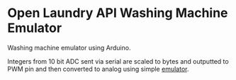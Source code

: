 Open Laundry API Washing Machine Emulator
========

Washing machine emulator using Arduino.

Integers from 10 bit ADC sent via serial are scaled to bytes and outputted to PWM pin and then converted to analog using simple [emulator](https://github.com/OpenLaundryAPI/web/wiki/Emulator).